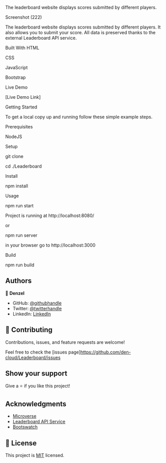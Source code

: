 The leaderboard website displays scores submitted by different players.

Screenshot (222)

The leaderboard website displays scores submitted by different players. It also allows you to submit your score. All data is preserved thanks to the external Leaderboard API service.

Built With
HTML

CSS

JavaScript

Bootstrap

Live Demo

[Live Demo Link]

Getting Started

To get a local copy up and running follow these simple example steps.

Prerequisites

NodeJS

Setup

git clone

cd ./Leaderboard

Install

npm install

Usage

npm run start

Project is running at http://localhost:8080/

or

npm run server

in your browser go to http://localhost:3000

Build

npm run build

## Authors

👤 **Denzel**

- GitHub: [@githubhandle](https://github.com/den-cloud)
- Twitter: [@twitterhandle](https://twitter.com/nkomo_dt)
- LinkedIn: [LinkedIn](https://www.linkedin.com/in/denzel-thandolwenkosi-nkomo-a424aa177/)

## 🤝 Contributing

Contributions, issues, and feature requests are welcome!

Feel free to check the [issues page]https://github.com/den-cloud/Leaderboard/issues

## Show your support

Give a ⭐️ if you like this project!

## Acknowledgments

- [Microverse](https://www.microverse.org/)
- [Leaderboard API Service]()
- [Bootswatch](https://bootswatch.com/)

## 📝 License

This project is [MIT](./MIT.md) licensed.

